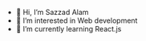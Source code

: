 - 👋 Hi, I’m Sazzad Alam
- 👀 I’m interested in Web development
- 🌱 I’m currently learning React.js


<!---
sazzadalam1200/sazzadalam1200 is a ✨ special ✨ repository because its `README.md` (this file) appears on your GitHub profile.
You can click the Preview link to take a look at your changes.
--->
